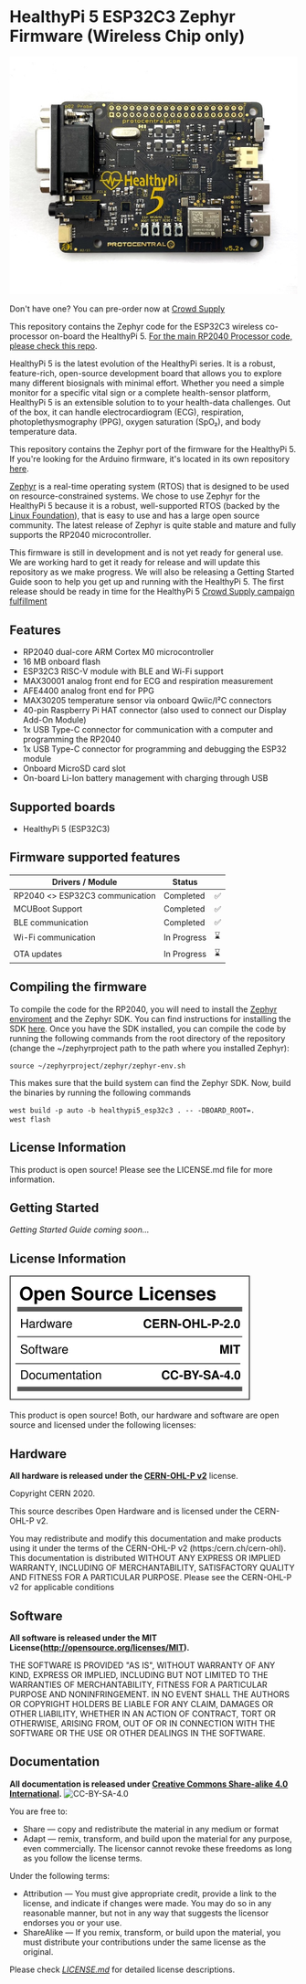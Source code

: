 # HealthyPi 5 ESP32C3 Zephyr Firmware (Wireless Chip only)

![HealthyPi 5](docs/images/healthypi5.jpg)

Don't have one? You can pre-order now at [Crowd Supply](https://www.crowdsupply.com/protocentral/healthypi-5)

This repository contains the Zephyr code for the ESP32C3 wireless co-processor on-board the HealthyPi 5. [For the main RP2040 Processor code, please check this repo](https://github.com/Protocentral/protocentral_healthypi5_zephyr). 

HealthyPi 5 is the latest evolution of the HealthyPi series. It is a robust, feature-rich, open-source development board that allows you to explore many different biosignals with minimal effort. Whether you need a simple monitor for a specific vital sign or a complete health-sensor platform, HealthyPi 5 is an extensible solution to to your health-data challenges. Out of the box, it can handle electrocardiogram (ECG), respiration, photoplethysmography (PPG), oxygen saturation (SpO₂), and body temperature data. 

This repository contains the Zephyr port of the firmware for the HealthyPi 5. If you're looking for the Arduino firmware, it's located in its own repository [here](https://github.com/Protocentral/protocentral_healthypi_5_firmware). 

[Zephyr](https://www.zephyrproject.org/) is a real-time operating system (RTOS) that is designed to be used on resource-constrained systems. We chose to use Zephyr for the HealthyPi 5 because it is a robust, well-supported RTOS (backed by the [Linux Foundation](https://www.linuxfoundation.org)), that is easy to use and has a large open source community. The latest release of Zephyr is quite stable and mature and fully supports the RP2040 microcontroller.

This firmware is still in development and is not yet ready for general use. We are working hard to get it ready for release and will update this repository as we make progress. We will also be releasing a Getting Started Guide soon to help you get up and running with the HealthyPi 5. The first release should be ready in time for the HealthyPi 5 [Crowd Supply campaign fulfillment](https://www.crowdsupply.com/protocentral/healthypi-5)

## Features

* RP2040 dual-core ARM Cortex M0 microcontroller
* 16 MB onboard flash
* ESP32C3 RISC-V module with BLE and Wi-Fi support
* MAX30001 analog front end for ECG and respiration measurement
* AFE4400 analog front end for PPG
* MAX30205 temperature sensor via onboard Qwiic/I²C connectors
* 40-pin Raspberry Pi HAT connector (also used to connect our Display Add-On Module)
* 1x USB Type-C connector for communication with a computer and programming the RP2040
* 1x USB Type-C connector for programming and debugging the ESP32 module
* Onboard MicroSD card slot
* On-board Li-Ion battery management with charging through USB

## Supported boards

* HealthyPi 5 (ESP32C3)

## Firmware supported features

Drivers / Module        |    Status     |           |
----------------        | --------------| --------- |
RP2040 <> ESP32C3 communication | Completed | :white_check_mark: |
MCUBoot Support         | Completed       | :white_check_mark: |
BLE communication       | Completed       | :white_check_mark: |
Wi-Fi communication     | In Progress     | :hourglass: |
OTA updates             | In Progress     | :hourglass: |

## Compiling the firmware

To compile the code for the RP2040, you will need to install the [Zephyr enviroment](https://docs.zephyrproject.org/) and the Zephyr SDK. You can find instructions for installing the SDK [here](https://docs.zephyrproject.org/latest/getting_started/index.html). Once you have the SDK installed, you can compile the code by running the following commands from the root directory of the repository (change the ~/zephyrproject path to the path where you installed Zephyr):

```
source ~/zephyrproject/zephyr/zephyr-env.sh
```
This makes sure that the build system can find the Zephyr SDK. Now, build the binaries by running the following commands

```
west build -p auto -b healthypi5_esp32c3 . -- -DBOARD_ROOT=.
west flash 
```

## License Information

This product is open source! Please see the LICENSE.md file for more information.

## Getting Started
_Getting Started Guide coming soon..._

## License Information

![License](license_mark.svg)

This product is open source! Both, our hardware and software are open source and licensed under the following licenses:

Hardware
---------

**All hardware is released under the [CERN-OHL-P v2](https://ohwr.org/cern_ohl_p_v2.txt)** license.

Copyright CERN 2020.

This source describes Open Hardware and is licensed under the CERN-OHL-P v2.

You may redistribute and modify this documentation and make products
using it under the terms of the CERN-OHL-P v2 (https:/cern.ch/cern-ohl).
This documentation is distributed WITHOUT ANY EXPRESS OR IMPLIED
WARRANTY, INCLUDING OF MERCHANTABILITY, SATISFACTORY QUALITY
AND FITNESS FOR A PARTICULAR PURPOSE. Please see the CERN-OHL-P v2
for applicable conditions

Software
--------

**All software is released under the MIT License(http://opensource.org/licenses/MIT).**

THE SOFTWARE IS PROVIDED "AS IS", WITHOUT WARRANTY OF ANY KIND, EXPRESS OR IMPLIED, INCLUDING BUT NOT LIMITED TO THE WARRANTIES OF MERCHANTABILITY, FITNESS FOR A PARTICULAR PURPOSE AND NONINFRINGEMENT. IN NO EVENT SHALL THE AUTHORS OR COPYRIGHT HOLDERS BE LIABLE FOR ANY CLAIM, DAMAGES OR OTHER LIABILITY, WHETHER IN AN ACTION OF CONTRACT, TORT OR OTHERWISE, ARISING FROM, OUT OF OR IN CONNECTION WITH THE SOFTWARE OR THE USE OR OTHER DEALINGS IN THE SOFTWARE.

Documentation
-------------
**All documentation is released under [Creative Commons Share-alike 4.0 International](http://creativecommons.org/licenses/by-sa/4.0/).**
![CC-BY-SA-4.0](https://i.creativecommons.org/l/by-sa/4.0/88x31.png)

You are free to:

* Share — copy and redistribute the material in any medium or format
* Adapt — remix, transform, and build upon the material for any purpose, even commercially.
The licensor cannot revoke these freedoms as long as you follow the license terms.

Under the following terms:

* Attribution — You must give appropriate credit, provide a link to the license, and indicate if changes were made. You may do so in any reasonable manner, but not in any way that suggests the licensor endorses you or your use.
* ShareAlike — If you remix, transform, or build upon the material, you must distribute your contributions under the same license as the original.

Please check [*LICENSE.md*](LICENSE.md) for detailed license descriptions.